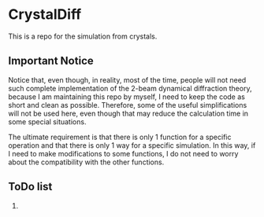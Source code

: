 # CrystalDiff
This is a repo for the simulation from crystals.

## Important Notice
Notice that, even though, in reality, most of the time, people will not
need such complete implementation of the 2-beam dynamical diffraction
theory, because I am maintaining this repo by myself, I need to keep the 
code as short and clean as possible. Therefore, some of the useful
simplifications will not be used here, even though that may reduce the 
calculation time in some special situations. 

The ultimate requirement is that there is only 1 function for a specific
operation and that there is only 1 way for a specific simulation. 
In this way, if I need to make modifications to some functions, I do 
not need to worry about the compatibility with the other functions.
 
 
## ToDo list
1. 